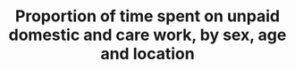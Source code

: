 ---
actual_indicator_available: Time spent per day on household activities (includes travel),
  Caring for and helping household members (includes travel), Caring for and helping
  nonhousehold members (includes travel), and Purchasing goods and services (includes
  travel) by sex and age
actual_indicator_available_description: 'Average hours per day:  The average number
  of hours spent in a 24-hour period doing a specified activity.'
comments_and_limitations: 'Age categories: ages 15 and over, 15-24 years, 25-34 years,
  25-54 years, 35-44 years, 45-54 years, 55-64 years, and 65 years and over'
computation_units: Average hours per day
data_non_statistical: false
date_metadata_updated: October 2017
date_of_national_source_publication: June 2017
disaggregation_categories: Age and sex; activity
goal_meta_link: http://unstats.un.org/sdgs/files/metadata-compilation/Metadata-Goal-5.pdf
graph_title: Hours per day spent on household activities by US women ages 15 and older
graph_type: line
has_metadata: true
indicator: 5.4.1
indicator_definition: Average number of hours spent in a week on unpaid domestic and
  care work, by sex, age and location (for individuals 5 years and above) Unpaid domestic
  and care work activities include the unpaid production of goods for own final consumption
  (e.g., collecting water or firewood) and the unpaid provision of services (e.g.,
  cooking or cleaning as well as person-to-person care) for own final use.
indicator_name: Proportion of time spent on unpaid domestic and care work, by sex,
  age and location
indicator_sort_order: 05-04-01
indicator_variable: avg_hrs_day_hh_act_15_over_wm
layout: indicator
national_geographical_coverage: United States
periodicity: Annual
permalink: /5-4-1/
published: true
rationale_interpretation: "The provision of unpaid care and domestic work has a profound\
  \ implication on our understanding of poverty and well-being. As a result of their\
  \ socially ascribed roles, women and girls do the bulk of unpaid care and domestic\
  \ work, which includes household maintenance activities such as cooking and cleaning\
  \ as well as person-toperson care activities such as child and elder care. [2] \n\
  Producing time use statistics thus contributes to increasing the visibility of women's\
  \ work through better statistics on their contribution to the economy ' with particular\
  \ emphasis on the value of goods and services they produce. [1]"
reporting_status: complete
scheduled_update_by_national_source: June 2018
sdg_goal: 5
source_active_1: true
source_agency_staff_email_1: ITCinfo@bls.gov
source_agency_staff_name_1: BLS Division of International Technical Cooperation staff
source_agency_survey_dataset_1: U.S. Bureau of Labor Statistics / American Time Use
  Survey
source_notes_1: null
source_organisation_1: U.S. Bureau of Labor Statistics / American Time Use Survey
source_title_1: null
source_url_1: https://www.bls.gov/tus/
target: Recognize and value unpaid care and domestic work through the provision of
  public services, infrastructure and social protection policies and the promotion
  of shared responsibility within the household and the family as nationally appropriate.
target_id: '5.4'
time_period: 2003-present
title: Proportion of time spent on unpaid domestic and care work, by sex, age and
  location
un_custodial_agency: UNSD, UN WOMEN
un_designated_tier: '2'
us_method_of_computation: 'Data are from the American Time Use Survey (ATUS), which
  is nationally representative of the U.S. civilian noninstitutional population age
  15 and over. Individuals are selected from households that have completed the 8th
  month of the Current Population Survey. Each selected individual is interviewed
  one time, by telephone, about how they spent their time on one day. Individuals
  have been interviewed for the ATUS on nearly every day since the survey began in
  2003. For information about ATUS methods, see the BLS Handbook of Methods:  https://www.bls.gov/opub/hom/atus/home.htm.
  Data are estimates of average hours per day (see formula in section 7.4 of the ATUS
  User''s Guide:  https://www.bls.gov/tus/atususersguide.pdf).'
variable_description: null
variable_notes: null
---